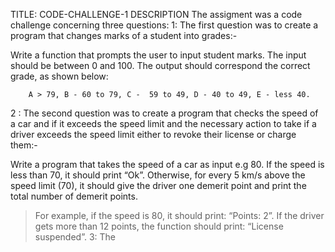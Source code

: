 TITLE: CODE-CHALLENGE-1
DESCRIPTION
The assigment was a code challenge concerning three questions:
1: The first question was to create a program that changes marks of a student into grades:-

Write a function that prompts the user to input student marks. The input should be between 0 and 100. The output should correspond the correct grade, as shown below: 

        A > 79, B - 60 to 79, C -  59 to 49, D - 40 to 49, E - less 40.
2 : The second question was to create a program that checks the speed of a car and if it exceeds the speed limit and the necessary action to take if a driver exceeds the speed limit either to revoke their license or charge them:-

Write a program that takes the speed of a car as input e.g 80. If the speed is less than 70, it should print “Ok”. Otherwise, for every 5 km/s above the speed limit (70), it should give the driver one demerit point and print the total number of demerit points.

   > For example, if the speed is 80, it should print: “Points: 2”. If the driver gets more than 12 points, the function should print: “License suspended”.
3: The 


